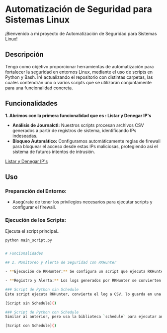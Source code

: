 # Automatización de Seguridad para Sistemas Linux

¡Bienvenido a mi proyecto de Automatización de Seguridad para Sistemas Linux!

## Descripción

Tengo como objetivo proporcionar herramientas de automatización para fortalecer la seguridad en entornos Linux, mediante el uso de scripts en Python y Bash. Iré actualizando el repositorio con distintas carpetas, las cuales contendrán uno o varios scripts que se utilizarán conjuntamente para una funcionalidad concreta.

## Funcionalidades

**1. Abrimos con la primera funcionalidad que es :
Listar y Denegar IP's**

- **Análisis de Journalctl:** Nuestros scripts procesan archivos CSV generados a partir de registros de sistema, identificando IPs indeseadas.
- **Bloqueo Automático:** Configuramos automáticamente reglas de firewall para bloquear el acceso desde estas IPs maliciosas, protegiendo así el sistema de futuros intentos de intrusión.

[Listar y Denegar IP's](https://github.com/MariaGargoles/Scripts_Python/tree/main/Listar%20y%20Denegar%20IP's)

## Uso

### Preparación del Entorno:

- Asegúrate de tener los privilegios necesarios para ejecutar scripts y configurar el firewall.

### Ejecución de los Scripts:

Ejecuta el script principal..

```bash
python main_script.py


# Funcionalidades

## 2. Monitoreo y Alerta de Seguridad con RKHunter

- **Ejecución de RKHunter:** Se configura un script que ejecuta RKHunter para realizar chequeos de seguridad en el sistema.

- **Registro y Alerta:** Los logs generados por RKHunter se convierten a formato CSV y se almacenan en una ubicación específica. Se envía una alerta por correo electrónico con el contenido del log para una revisión inmediata.

### Script de Python sin Schedule
Este script ejecuta RKHunter, convierte el log a CSV, lo guarda en una ubicación designada y envía una alerta por correo electrónico. Se puede programar usando cron en Linux.

[Script sin Schedule]()

### Script de Python con Schedule
Similar al anterior, pero usa la biblioteca `schedule` para ejecutar automáticamente la tarea a las 05:00 AM todos los días.

[Script con Schedule]()
```
